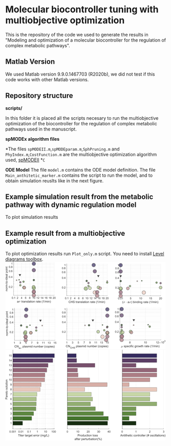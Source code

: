 # Molecular biocontroller tuning with multiobjective optimization

This is the repository of the code we used to generate the results in "Modeling and optimization of a molecular biocontroller for the regulation of complex metabolic pathways".

## Matlab Version

We used Matlab version 9.9.0.1467703 (R2020b), we did not test if this code works with other Matlab versions.

## Repository structure

**scripts/** 
 
In this folder it is placed all the scripts necesary to run the multiobjective optimization of the biocontroller for the regulation of complex metabolic pathways used in the manuscript.

**spMODEx algorithm files**

*The files `spMODEII.m`,`spMODEparam.m`,`SphPruning.m` and `PhyIndex.m`,`CostFunction.m` are the multiobjective optimization algorithm used, [spMODEII](https://www.mathworks.com/matlabcentral/fileexchange/47035)
*`C`

**ODE Model**
The file `model.m` contains the ODE model definition. The file `Main_anthitetic_marker.m` contains the script to run the model, and to obtain simulation reuslts like in the next figure.

## Example simulation result from the metabolic pathway with dynamic regulation model
To plot simulation results 

## Example result from a multiobjective optimization
To plot optimization results run `Plot_only.m` script. You need to install [Level diagrams toolbox](https://www.mathworks.com/matlabcentral/fileexchange/62224).  
![Pareto Set](/images/pareto_set.png)
![Pareto Front](/images/pareto_front.png)


